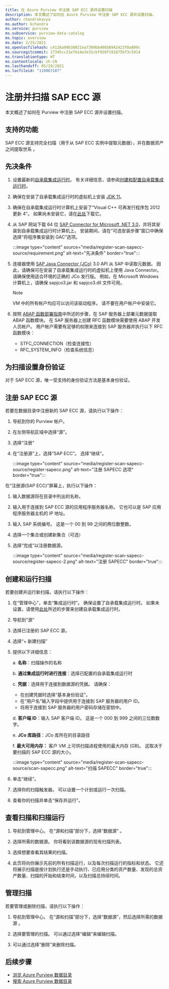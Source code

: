 ```yaml
---
title: 在 Azure Purview 中注册 SAP ECC 源并设置扫描
description: 本文概述了如何在 Azure Purview 中注册 SAP ECC 源并设置扫描。
author: chandrakavya
ms.author: kchandra
ms.service: purview
ms.subservice: purview-data-catalog
ms.topic: overview
ms.date: 2/25/2021
ms.openlocfilehash: c4126a99b38021ea7399bb486b8942423f0a809c
ms.sourcegitcommit: 17345cc21e7b14e3e31cbf920f191875bf3c5914
ms.translationtype: HT
ms.contentlocale: zh-CN
ms.lasthandoff: 05/19/2021
ms.locfileid: "110067107"
---
```

# <a name="register-and-scan-sap-ecc-source"></a>注册并扫描 SAP ECC 源

本文概述了如何在 Purview 中注册 SAP ECC 源并设置扫描。

## <a name="supported-capabilities"></a>支持的功能

SAP ECC 源支持完全扫描（用于从 SAP ECC 实例中提取元数据），并在数据资产之间提取世系 。

## <a name="prerequisites"></a>先决条件

1.  设置最新的[自承载集成运行时](https://www.microsoft.com/download/details.aspx?id=39717)。
    有关详细信息，请参阅[创建和配置自承载集成运行时](../data-factory/create-self-hosted-integration-runtime.md)。

2.  确保在安装了自承载集成运行时的虚拟机上安装 [JDK 11](https://www.oracle.com/java/technologies/javase-jdk11-downloads.html)。

3.  确保在自承载集成运行时计算机上安装了“Visual C++ 可再发行程序包 2012 更新 4”。 如果尚未安装它，请在[此处](https://www.microsoft.com/download/details.aspx?id=30679)下载它。

4.  从 SAP 网站下载 64 位 [SAP Connector for Microsoft .NET 3.0](https://support.sap.com/en/product/connectors/msnet.html)，并将其安装到自承载集成运行时计算机上。 安装期间，请在“可选安装步骤”窗口中确保选择“将程序集安装到 GAC”选项。 

    :::image type="content" source="media/register-scan-sapecc-source/requirement.png" alt-text="先决条件" border="true":::

5.  连接器使用 [SAP Java Connector (JCo)](https://support.sap.com/en/product/connectors/jco.html) 3.0 API 从 SAP 中读取元数据。 因此，请确保可在安装了自承载集成运行时的虚拟机上使用 Java Connector。
    请确保使用适合环境的正确的 JCo 发行版。 例如，在 Microsoft Windows 计算机上，请确保 sapjco3.jar 和 sapjco3.dll 文件可用。

    > [!Note] 
    > VM 中的所有帐户均应可以访问该驱动程序。 请不要在用户帐户中安装它。

6.  按照 [ABAP 函数部署指南](abap-functions-deployment-guide.md)中所述的步骤，在 SAP 服务器上部署元数据提取 ABAP 函数模块。 在 SAP 服务器上创建 RFC 函数模块需要使用 ABAP 开发人员帐户。 用户帐户需要有足够的权限来连接到 SAP 服务器并执行以下 RFC 函数模块：
    -   STFC_CONNECTION（检查连接性）
    -   RFC_SYSTEM_INFO（检查系统信息）


## <a name="setting-up-authentication-for-a-scan"></a>为扫描设置身份验证

对于 SAP ECC 源，唯一受支持的身份验证方法是基本身份验证。

## <a name="register-sap-ecc-source"></a>注册 SAP ECC 源

若要在数据目录中注册新的 SAP ECC 源，请执行以下操作：

1.  导航到你的 Purview 帐户。
2.  在左侧导航区域中选择“源”。
3.  选择“注册”
4.  在“注册源”上，选择“SAP ECC”。 选择“继续”。

    :::image type="content" source="media/register-scan-sapecc-source/register-sapecc.png" alt-text="注册 SAPECC 选项" border="true":::

在“注册源(SAP ECC)”屏幕上，执行以下操作：

1.  输入数据源将在目录中列出的名称。

2.  输入用于连接到 SAP ECC 源的应用程序服务器名称。
    它也可以是 SAP 应用程序服务器主机的 IP 地址。

3.  输入 SAP 系统编号。 这是一个 00 到 99 之间的两位数整数。

4.  选择一个集合或创建新集合（可选）

5.  选择“完成”以注册数据源。

    :::image type="content" source="media/register-scan-sapecc-source/register-sapecc-2.png" alt-text="注册 SAPECC" border="true":::

## <a name="creating-and-running-a-scan"></a>创建和运行扫描

若要创建并运行新扫描，请执行以下操作：

1.  在“管理中心”，单击“集成运行时”。 确保设置了自承载集成运行时。 如果未设置，请使用[此处](./manage-integration-runtimes.md)所述的步骤来创建自承载集成运行时。

2.  导航到“源”

3.  选择已注册的 SAP ECC 源。

4.  选择“+ 新建扫描”

5.  提供以下详细信息：

    a.  **名称**：扫描操作的名称

    b.  **通过集成运行时进行连接**：选择已配置的自承载集成运行时

    c.  **凭据**：选择用于连接到数据源的凭据。 请确保：

    -   在创建凭据时选择“基本身份验证”。
    -   在“用户名”输入字段中提供用于连接到 SAP 服务器的用户 ID。
    -   将用于连接到 SAP 服务器的用户密码存储在密钥中。

    d.  **客户端 ID**：输入 SAP 客户端 ID。 这是一个 000 到 999 之间的三位数数字。

    e.  **JCo 库路径**：JCo 库所在的目录路径

    f.  **最大可用内存：** 客户 VM 上可供扫描进程使用的最大内存 (GB)。 这取决于要扫描的 SAP ECC 源的大小。

    :::image type="content" source="media/register-scan-sapecc-source/scan-sapecc.png" alt-text="扫描 SAPECC" border="true":::

6.  单击“继续”。

7.  选择你的扫描触发器。 可以设置一个计划或运行一次扫描。

8.  查看你的扫描并单击“保存并运行”。

## <a name="viewing-your-scans-and-scan-runs"></a>查看扫描和扫描运行

1. 导航到管理中心。 在“源和扫描”部分下，选择“数据源” 。

2. 选择所需的数据源。 你将看到该数据源的现有扫描列表。

3. 选择想要查看其结果的扫描。

4. 此页将向你展示先前的所有扫描运行，以及每次扫描运行的指标和状态。 它还将展示扫描是按计划执行还是手动执行、已应用分类的资产数量、发现的总资产数量、扫描的开始和结束时间，以及扫描总持续时间。

## <a name="manage-your-scans"></a>管理扫描

若要管理或删除扫描，请执行以下操作：

1. 导航到管理中心。 在“源和扫描”部分下，选择“数据源”，然后选择所需的数据源 。

2. 选择要管理的扫描。 可以通过选择“编辑”来编辑扫描。

3. 可以通过选择“删除”来删除扫描。

## <a name="next-steps"></a>后续步骤

- [浏览 Azure Purview 数据目录](how-to-browse-catalog.md)
- [搜索 Azure Purview 数据目录](how-to-search-catalog.md)
